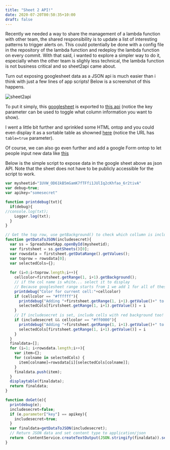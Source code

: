 ```yaml
---
title: "Sheet 2 API!"
date: 2020-07-20T00:50:35+10:00
draft: false
---
```


Recently we needed a way to share the management of a lambda function with other team, the shared responsibility is to update a list of interesting patterns to trigger alerts on. This could potentially be done with a config file in the repository of the lambda function and redeploy the lambda function on every commit. With that said, i wanted to explore a simpler way to do it, especially when the other team is slighly less technical, the lambda function is not business critical and so sheet2api came about.

Turn out exposing googlesheet data as a JSON api is much easier than i think with just a few lines of app scripts! Below is a screenshot of this happens.

![sheet2api](/static/sheet2api.png)

To put it simply, this [googlesheet](https://docs.google.com/spreadsheets/d/1UVW_OD61kB5mGamK7fTFfi1JUlIq2cKhfao_6r2tivA/edit?usp=sharing) is exported to [this api](https://script.google.com/a/macros/ebfe.pw/s/AKfycbzjiaAZrVB3eId_AD6vIsvJoYOW2jsy_Sq0xUl9xBU8RrmBu2k/exec?key=somesecret) (notice the key parameter can be used to toggle what column information you want to show). 

I went a little bit further and sprinkled some HTML ontop and you could even display it as a sortable table as showned [here](https://script.google.com/a/macros/ebfe.pw/s/AKfycbzjiaAZrVB3eId_AD6vIsvJoYOW2jsy_Sq0xUl9xBU8RrmBu2k/exec?table=true&key=somesecret) (notice the URL has `table=true` parameter).

Of course, we can also go even further and add a google Form ontop to let people input new data like [this](https://docs.google.com/forms/d/e/1FAIpQLSfCgsvx-EcZ1o7pd395XkTeeyRWlARqB9NIwA9YZKFXKEbuPw/viewform)

Below is the simple script to expose data in the google sheet above as json API. Note that the sheet does not have to be publicly accessible for the script to work.


```javascript
var mysheetid="1UVW_OD61kB5mGamK7fTFfi1JUlIq2cKhfao_6r2tivA"
var debug=true;
var apikey="somesecret"

function printdebug(txt){
  if(debug){
//console.log(txt);
    Logger.log(txt);
  }
}

// Get the top row, use getBackground() to check which collumn is included in api base on color
function getDataToJSON(includesecret){
  var ss = SpreadsheetApp.openById(mysheetid);
  var firstsheet = ss.getSheets()[0];
  var rowsdata = firstsheet.getDataRange().getValues();
  var toprow = rowsdata[0];
  var selectedCols={};
  
  for (i=0;i<toprow.length;i++){
    cellcolor=firstsheet.getRange(1, i+1).getBackground();
    // if the col name is white... select it to display
    // Because googlesheet range starts from 1 we add 1 for all of these getRange calls
    printdebug("Color for current cell:"+cellcolor)
    if (cellcolor == "#ffffff"){
      printdebug("Adding "+firstsheet.getRange(1, i+1).getValue()+" to our selected Cols");
      selectedCols[firstsheet.getRange(1, i+1).getValue()] = i
    }
    // If includesecret is set, include cells with red background too!
    if (includesecret && cellcolor == "#ff0000"){
      printdebug("Adding "+firstsheet.getRange(1, i+1).getValue()+" to our selected Cols");
      selectedCols[firstsheet.getRange(1, i+1).getValue()] = i
    }
  }
  finaldata=[];
  for (i=1; i<rowsdata.length;i++){
    var item={};
    for (colname in selectedCols) {
      item[colname]=rowsdata[i][selectedCols[colname]];
    }
    finaldata.push(item);
  }
  displaytable(finaldata);
  return finaldata;
}

function doGet(e){
  printdebug(e);
  includesecret=false;
  if (e.parameter["key"] == apikey){
    includesecret=true;
  }
  var finaldata=getDataToJSON(includesecret);
  // Return JSON data and set content type to application/json
  return  ContentService.createTextOutput(JSON.stringify(finaldata)).setMimeType(ContentService.MimeType.JSON);
}

```